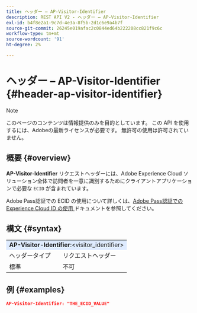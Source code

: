 ```yaml
---
title: ヘッダー – AP-Visitor-Identifier
description: REST API V2 - ヘッダー – AP-Visitor-Identifier
exl-id: b4f8e2a1-9c7d-4e3a-8f5b-2d1c6e9a4b7f
source-git-commit: 26245e019afac2c0844ed64b222208cc821f9c6c
workflow-type: tm+mt
source-wordcount: '91'
ht-degree: 2%

---
```



# ヘッダー – AP-Visitor-Identifier {#header-ap-visitor-identifier}

>[!NOTE]
>
> このページのコンテンツは情報提供のみを目的としています。 この API を使用するには、Adobeの最新ライセンスが必要です。 無許可の使用は許可されていません。

## 概要 {#overview}

<b>AP-Visitor-Identifier</b> リクエストヘッダーには、Adobe Experience Cloud ソリューション全体で訪問者を一意に識別するためにクライアントアプリケーションで必要な `ECID` が含まれています。

Adobe Pass認証での ECID の使用について詳しくは、[Adobe Pass認証でのExperience Cloud ID の使用 &#x200B;](../../../../features-premium/analytics/exp-cloud-id-authn.md) ドキュメントを参照してください。

## 構文 {#syntax}

<table style="table-layout:auto">
   <tr>
      <td style="background-color: #DEEBFF;" colspan="2"><b>AP-Visitor-Identifier</b>:&lt;visitor_identifier&gt;</td>
   </tr>
   <tr>
      <td>ヘッダータイプ</td>
      <td>リクエストヘッダー</td>
   </tr>
   <tr>
      <td>標準</td>
      <td>不可</td>
   </tr>
</table>

## 例 {#examples}

```JSON
AP-Visitor-Identifier: "THE_ECID_VALUE"
```
